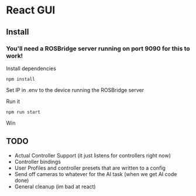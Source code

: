 # React GUI
## Install
### You'll need a ROSBridge server running on port 9090 for this to work!
Install dependencies
```
npm install
```
Set IP in .env to the device running the ROSBridge server  

Run it
```
npm run start
```
Win
## TODO
 - Actual Controller Support (it just listens for controllers right now)
 - Controller bindings
 - User Profiles and controller presets that are written to a config
 - Send off cameras to whatever for the AI task (when we get AI code done)
 - General cleanup (im bad at react)